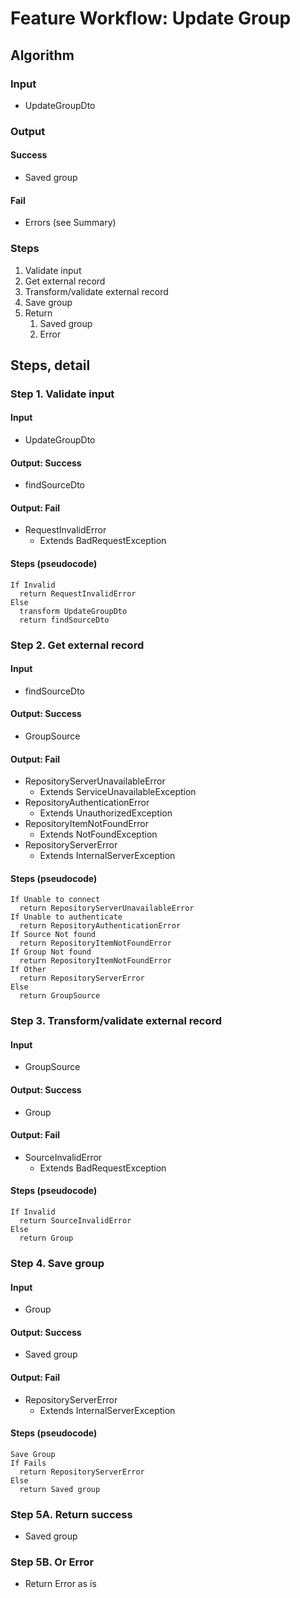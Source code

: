 # Feature Workflow: Update Group

## Algorithm

### Input
- UpdateGroupDto

### Output

#### Success

- Saved group

#### Fail

- Errors (see Summary)

### Steps

1. Validate input
2. Get external record
3. Transform/validate external record
4. Save group
5. Return
   1. Saved group
   2. Error

## Steps, detail

### Step 1. Validate input

#### Input
- UpdateGroupDto

#### Output: Success

- findSourceDto

#### Output: Fail

- RequestInvalidError
  - Extends BadRequestException

#### Steps (pseudocode)

```
If Invalid
  return RequestInvalidError
Else
  transform UpdateGroupDto
  return findSourceDto
```

### Step 2. Get external record

#### Input
- findSourceDto

#### Output: Success

- GroupSource

#### Output: Fail

- RepositoryServerUnavailableError
  - Extends ServiceUnavailableException
- RepositoryAuthenticationError
  - Extends UnauthorizedException
- RepositoryItemNotFoundError
  - Extends NotFoundException
- RepositoryServerError
  - Extends InternalServerException

#### Steps (pseudocode)

```
If Unable to connect
  return RepositoryServerUnavailableError
If Unable to authenticate
  return RepositoryAuthenticationError
If Source Not found
  return RepositoryItemNotFoundError
If Group Not found
  return RepositoryItemNotFoundError
If Other
  return RepositoryServerError
Else
  return GroupSource
```

### Step 3. Transform/validate external record

#### Input
- GroupSource

#### Output: Success

- Group

#### Output: Fail

- SourceInvalidError
  - Extends BadRequestException

#### Steps (pseudocode)

```
If Invalid
  return SourceInvalidError
Else
  return Group
```

### Step 4. Save group

#### Input
- Group

#### Output: Success

- Saved group

#### Output: Fail

- RepositoryServerError
  - Extends InternalServerException

#### Steps (pseudocode)

```
Save Group
If Fails
  return RepositoryServerError
Else
  return Saved group
```

### Step 5A. Return success

- Saved group

### Step 5B. Or Error

- Return Error as is
